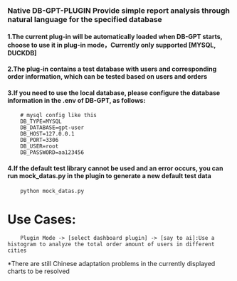 ### Native DB-GPT-PLUGIN Provide simple report analysis through natural language for the specified database

#### 1.The current plug-in will be automatically loaded when DB-GPT starts, choose to use it in plug-in mode，Currently only supported [MYSQL, DUCKDB]
#### 2.The plug-in contains a test database with users and corresponding order information, which can be tested based on users and orders
#### 3.If you need to use the local database, please configure the database information in the .env of DB-GPT, as follows:
```
    # mysql config like this
    DB_TYPE=MYSQL
    DB_DATABASE=gpt-user
    DB_HOST=127.0.0.1
    DB_PORT=3306
    DB_USER=root
    DB_PASSWORD=aa123456
```
#### 4.If the default test library cannot be used and an error occurs, you can run mock_datas.py in the plugin to generate a new default test data
``` python
    python mock_datas.py
```
# Use Cases:
```
    Plugin Mode -> [select dashboard plugin] -> [say to ai]:Use a histogram to analyze the total order amount of users in different cities
```

*There are still Chinese adaptation problems in the currently displayed charts to be resolved